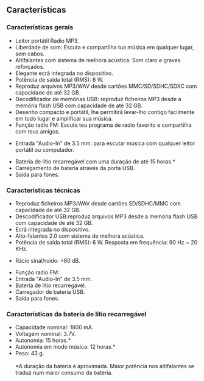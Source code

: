 ## Características

### Características gerais

* Leitor portátil Radio MP3.
* Liberdade de som: Escuta e compartilha tua música em qualquer lugar, sem cabos.
* Altifalantes com sistema de melhora acústica: Som claro e graves reforçados.
* Elegante ecrã integrada no dispositivo.
* Potência de saída total (RMS): 6 W.
* Reproduz arquivos MP3/WAV desde cartões MMC/SD/SDHC/SDXC com capacidade de até 32 GB.
* Decodificador de memórias USB: reproduz ficheiros MP3 desde a memória flash USB com capacidade de até 32 GB.
* Desenho compacto e portátil, lhe permitirá levar-lho contigo facilmente em todo lugar e amplificar sua música.
* Função radio FM: Escuta teu programa de radio favorito e compartilha com teus amigos.
- Entrada "Audio-In" de 3.5 mm: para escutar música com qualquer leitor portátil ou computador.
* Bateria de lítio recarregável com uma duração de até 15 horas.*
* Carregamento de bateria através da porta USB.
* Saída para fones.


### Características técnicas

* Reproduz ficheiros MP3/WAV desde cartões SD/SDHC/MMC com capacidade de até 32 GB.
* Descodificador USB:reproduz arquivos MP3 desde a memória flash USB com capacidade de até 32 GB.
* Ecrã integrada no dispositivo.
* Alto-falantes 2.0 com sistema de melhora acústica.
* Potência de saída total (RMS): 6 W.
Resposta em frequência: 90 Hz ~ 20 KHz.
- Rácio sinal/ruído: >80 dB.
* Função radio FM:
* Entrada "Audio-In" de 3.5 mm.
* Batería de lítio recarregável.
* Carregador de bateria USB.
* Saída para fones.


### Características da bateria de lítio recarregável

* Capacidade nominal: 1800 mA.
* Voltagem nominal: 3.7V.
* Autonomia: 15 horas.*
* Autonomia em modo música: 12 horas.*
* Peso: 43 g.
<br/><br/>
 *A duração da bateria é aproximada. Maior potência nos altifalantes se traduz num maior consumo da bateria. 
